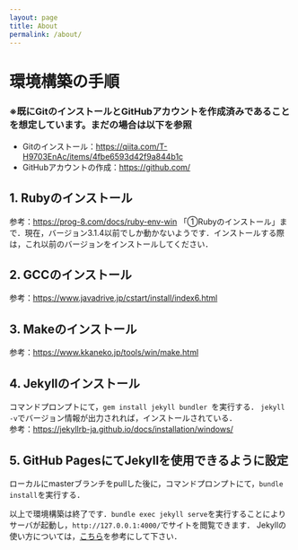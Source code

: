 ```yaml
---
layout: page
title: About
permalink: /about/
---
```

<!--
## Theme Monos
> Simple and lightweight theme for Jekyll

### Features
- Responsive.
- Syntax Highlight
- Most optimized theme for tech blog.
- Lightweight with minimum stylesheet.
- Easy to customize.
- Offers category menu.

### _config.yml
> Code block will look like this.
```yml
highlighter-theme: monokai //you can change your syntax color scheme.
date_format: "%Y-%M-%D" //and date format.
```

### Screenshots
#### Page
![alt text](/public/img/screenshot-1.png)
#### Articles
![alt text](/public/img/screenshot-2.png)
#### Page - Mobile
![alt text](/public/img/screenshot-m1.png)
#### Page - Articles
![alt text](/public/img/screenshot-m2.png)
-->

# 環境構築の手順
### ※既にGitのインストールとGitHubアカウントを作成済みであることを想定しています。まだの場合は以下を参照
- Gitのインストール：https://qiita.com/T-H9703EnAc/items/4fbe6593d42f9a844b1c
- GitHubアカウントの作成：https://github.com/

## 1. Rubyのインストール
参考：https://prog-8.com/docs/ruby-env-win
「①Rubyのインストール」まで．現在，バージョン3.1.4以前でしか動かないようです．インストールする際は，これ以前のバージョンをインストールしてください．

## 2. GCCのインストール
参考：https://www.javadrive.jp/cstart/install/index6.html

## 3. Makeのインストール
参考：https://www.kkaneko.jp/tools/win/make.html

## 4. Jekyllのインストール
コマンドプロンプトにて，`gem install jekyll bundler `を実行する．
`jekyll -v`でバージョン情報が出力されれば，インストールされている．  
参考：https://jekyllrb-ja.github.io/docs/installation/windows/

## 5. GitHub PagesにてJekyllを使用できるように設定
ローカルにmasterブランチをpullした後に，コマンドプロンプトにて，`bundle install`を実行する．

以上で環境構築は終了です．`bundle exec jekyll serve`を実行することによりサーバが起動し，`http://127.0.0.1:4000/`でサイトを閲覧できます．
Jekyllの使い方については，[こちら](https://e-joint.jp/blog/329)を参考にして下さい．

